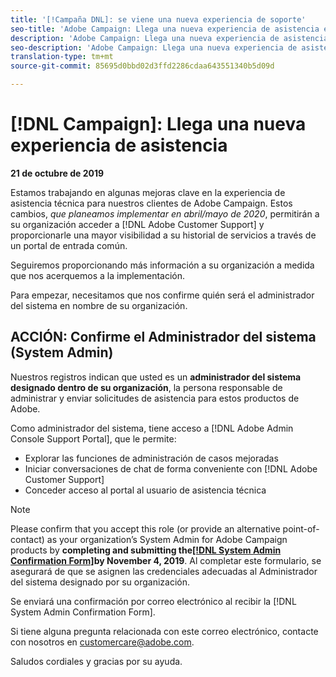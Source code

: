 ```yaml
---
title: '[!Campaña DNL]: se viene una nueva experiencia de soporte'
seo-title: 'Adobe Campaign: Llega una nueva experiencia de asistencia empresarial'
description: 'Adobe Campaign: Llega una nueva experiencia de asistencia empresarial'
seo-description: 'Adobe Campaign: Llega una nueva experiencia de asistencia empresarial'
translation-type: tm+mt
source-git-commit: 85695d0bbd02d3ffd2286cdaa643551340b5d09d

---
```



# [!DNL Campaign]: Llega una nueva experiencia de asistencia

**21 de octubre de 2019**

Estamos trabajando en algunas mejoras clave en la experiencia de asistencia técnica para nuestros clientes de Adobe Campaign. Estos cambios, *que planeamos implementar en abril/mayo de 2020*, permitirán a su organización acceder a [!DNL Adobe Customer Support] y proporcionarle una mayor visibilidad a su historial de servicios a través de un portal de entrada común.

Seguiremos proporcionando más información a su organización a medida que nos acerquemos a la implementación.

Para empezar, necesitamos que nos confirme quién será el administrador del sistema en nombre de su organización.

## ACCIÓN: Confirme el Administrador del sistema (System Admin)

Nuestros registros indican que usted es un **administrador del sistema designado dentro de su organización**, la persona responsable de administrar y enviar solicitudes de asistencia para estos productos de Adobe.

Como administrador del sistema, tiene acceso a [!DNL Adobe Admin Console Support Portal], que le permite:

* Explorar las funciones de administración de casos mejoradas
* Iniciar conversaciones de chat de forma conveniente con [!DNL Adobe Customer Support]
* Conceder acceso al portal al usuario de asistencia técnica

>[!NOTE]
>Please confirm that you accept this role (or provide an alternative point-of-contact) as your organization’s System Admin for Adobe Campaign products by **completing and submitting the[[!DNL System Admin Confirmation Form]](https://adobe.allegiancetech.com/cgi-bin/qwebcorporate.dll?idx=SSSVH6)by November 4, 2019**.
>Al completar este formulario, se asegurará de que se asignen las credenciales adecuadas al Administrador del sistema designado por su organización.

Se enviará una confirmación por correo electrónico al recibir la [!DNL System Admin Confirmation Form].

Si tiene alguna pregunta relacionada con este correo electrónico, contacte con nosotros en customercare@adobe.com.

Saludos cordiales y gracias por su ayuda.
